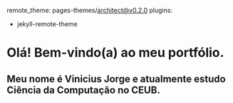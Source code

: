 remote_theme: pages-themes/architect@v0.2.0
plugins:
- jekyll-remote-theme
# Olá! Bem-vindo(a) ao meu portfólio.
## Meu nome é Vinicius Jorge e atualmente estudo Ciência da Computação no CEUB.
